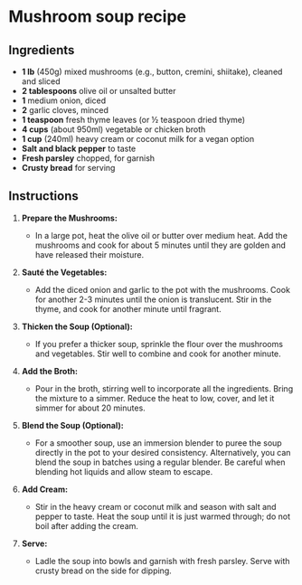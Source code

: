 # Mushroom soup recipe


## Ingredients

- **1 lb** (450g) mixed mushrooms (e.g., button, cremini, shiitake), cleaned and sliced
- **2 tablespoons** olive oil or unsalted butter
- **1** medium onion, diced
- **2** garlic cloves, minced
- **1 teaspoon** fresh thyme leaves (or ½ teaspoon dried thyme)
- **4 cups** (about 950ml) vegetable or chicken broth
- **1 cup** (240ml) heavy cream or coconut milk for a vegan option
- **Salt and black pepper** to taste
- **Fresh parsley** chopped, for garnish
- **Crusty bread** for serving


## Instructions

1. **Prepare the Mushrooms:**
   - In a large pot, heat the olive oil or butter over medium heat. Add the
     mushrooms and cook for about 5 minutes until they are golden and have
     released their moisture.

2. **Sauté the Vegetables:**
   - Add the diced onion and garlic to the pot with the mushrooms. Cook for
     another 2-3 minutes until the onion is translucent. Stir in the thyme, and
     cook for another minute until fragrant.

3. **Thicken the Soup (Optional):**
   - If you prefer a thicker soup, sprinkle the flour over the mushrooms and
     vegetables. Stir well to combine and cook for another minute.

4. **Add the Broth:**
   - Pour in the broth, stirring well to incorporate all the ingredients. Bring
     the mixture to a simmer. Reduce the heat to low, cover, and let it simmer
     for about 20 minutes.

5. **Blend the Soup (Optional):**
   - For a smoother soup, use an immersion blender to puree the soup directly
     in the pot to your desired consistency. Alternatively, you can blend the
     soup in batches using a regular blender. Be careful when blending hot
     liquids and allow steam to escape.

6. **Add Cream:**
   - Stir in the heavy cream or coconut milk and season with salt and pepper to
     taste. Heat the soup until it is just warmed through; do not boil after
     adding the cream.

7. **Serve:**
   - Ladle the soup into bowls and garnish with fresh parsley. Serve with
     crusty bread on the side for dipping.
